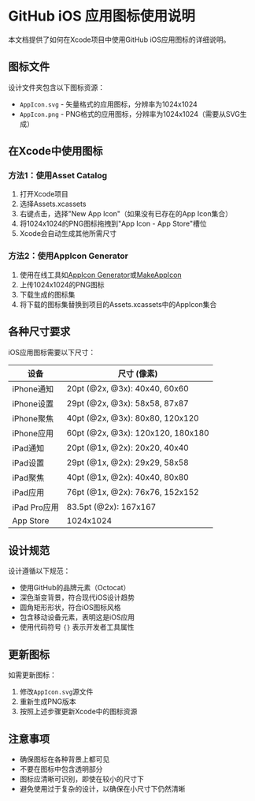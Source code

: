 # GitHub iOS 应用图标使用说明

本文档提供了如何在Xcode项目中使用GitHub iOS应用图标的详细说明。

## 图标文件

设计文件夹包含以下图标资源：

- `AppIcon.svg` - 矢量格式的应用图标，分辨率为1024x1024
- `AppIcon.png` - PNG格式的应用图标，分辨率为1024x1024（需要从SVG生成）

## 在Xcode中使用图标

### 方法1：使用Asset Catalog

1. 打开Xcode项目
2. 选择Assets.xcassets
3. 右键点击，选择"New App Icon"（如果没有已存在的App Icon集合）
4. 将1024x1024的PNG图标拖拽到"App Icon - App Store"槽位
5. Xcode会自动生成其他所需尺寸

### 方法2：使用AppIcon Generator

1. 使用在线工具如[AppIcon Generator](https://appicon.co/)或[MakeAppIcon](https://makeappicon.com/)
2. 上传1024x1024的PNG图标
3. 下载生成的图标集
4. 将下载的图标集替换到项目的Assets.xcassets中的AppIcon集合

## 各种尺寸要求

iOS应用图标需要以下尺寸：

| 设备 | 尺寸 (像素) |
|------|------------|
| iPhone通知 | 20pt (@2x, @3x): 40x40, 60x60 |
| iPhone设置 | 29pt (@2x, @3x): 58x58, 87x87 |
| iPhone聚焦 | 40pt (@2x, @3x): 80x80, 120x120 |
| iPhone应用 | 60pt (@2x, @3x): 120x120, 180x180 |
| iPad通知 | 20pt (@1x, @2x): 20x20, 40x40 |
| iPad设置 | 29pt (@1x, @2x): 29x29, 58x58 |
| iPad聚焦 | 40pt (@1x, @2x): 40x40, 80x80 |
| iPad应用 | 76pt (@1x, @2x): 76x76, 152x152 |
| iPad Pro应用 | 83.5pt (@2x): 167x167 |
| App Store | 1024x1024 |

## 设计规范

设计遵循以下规范：

- 使用GitHub的品牌元素（Octocat）
- 深色渐变背景，符合现代iOS设计趋势
- 圆角矩形形状，符合iOS图标风格
- 包含移动设备元素，表明这是iOS应用
- 使用代码符号 `{}` 表示开发者工具属性

## 更新图标

如需更新图标：

1. 修改`AppIcon.svg`源文件
2. 重新生成PNG版本
3. 按照上述步骤更新Xcode中的图标资源

## 注意事项

- 确保图标在各种背景上都可见
- 不要在图标中包含透明部分
- 图标应清晰可识别，即使在较小的尺寸下
- 避免使用过于复杂的设计，以确保在小尺寸下仍然清晰 